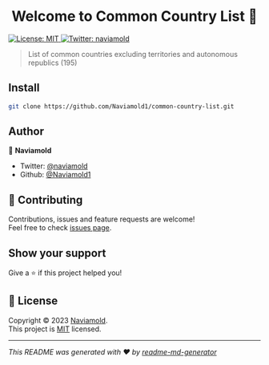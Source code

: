 <!-- markdownlint-disable MD033 -->
<h1 align="center">Welcome to Common Country List 👋</h1>
<p>
  <a href="https://mit-license.org/" target="_blank">
    <img alt="License: MIT" src="https://img.shields.io/badge/License-MIT-yellow.svg" />
  </a>
  <a href="https://twitter.com/naviamold" target="_blank">
    <img alt="Twitter: naviamold" src="https://img.shields.io/twitter/follow/naviamold.svg?style=social" />
  </a>
</p>

> List of common countries excluding territories and autonomous republics (195)

## Install

```sh
git clone https://github.com/Naviamold1/common-country-list.git
```

## Author

👤 **Naviamold**

- Twitter: [@naviamold](https://twitter.com/naviamold)
- Github: [@Naviamold1](https://github.com/Naviamold1)

## 🤝 Contributing

Contributions, issues and feature requests are welcome!<br />Feel free to check [issues page](https://github.com/Naviamold1/common-country-list/issues).

## Show your support

Give a ⭐️ if this project helped you!

## 📝 License

Copyright © 2023 [Naviamold](https://github.com/https://github.com/Naviamold1).<br />
This project is [MIT](https://mit-license.org/) licensed.

---

_This README was generated with ❤️ by [readme-md-generator](https://github.com/kefranabg/readme-md-generator)_
